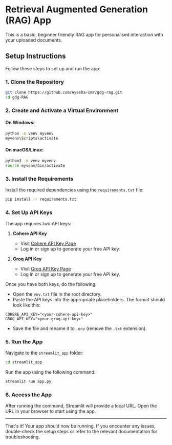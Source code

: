 # Retrieval Augmented Generation (RAG) App

This is a basic, beginner friendly RAG app for personalised interaction with your uploaded documents. 

## Setup Instructions

Follow these steps to set up and run the app:

### 1. Clone the Repository

```bash
git clone https://github.com/Ayesha-Imr/gdg-rag.git
cd gdg-RAG
```

### 2. Create and Activate a Virtual Environment

#### On Windows:
```bash
python -m venv myvenv
myvenv\Scripts\activate
```

#### On macOS/Linux:
```bash
python3 -m venv myvenv
source myvenv/bin/activate
```

### 3. Install the Requirements

Install the required dependencies using the `requirements.txt` file:

```bash
pip install -r requirements.txt
```

### 4. Set Up API Keys

The app requires two API keys:

1. **Cohere API Key**
   - Visit [Cohere API Key Page](https://dashboard.cohere.com/api-keys)
   - Log in or sign up to generate your free API key.

2. **Groq API Key**
   - Visit [Groq API Key Page](https://console.groq.com/keys)
   - Log in or sign up to generate your free API key.

Once you have both keys, do the following:

- Open the `env.txt` file in the root directory.
- Paste the API keys into the appropriate placeholders. The format should look like this:

```plaintext
COHERE_API_KEY="<your-cohere-api-key>"
GROQ_API_KEY="<your-groq-api-key>"
```

- Save the file and rename it to `.env` (remove the `.txt` extension).

### 5. Run the App

Navigate to the `streamlit_app` folder:

```bash
cd streamlit_app
```

Run the app using the following command:

```bash
streamlit run app.py
```

### 6. Access the App

After running the command, Streamlit will provide a local URL. Open the URL in your browser to start using the app.

---

That's it! Your app should now be running. If you encounter any issues, double-check the setup steps or refer to the relevant documentation for troubleshooting.

